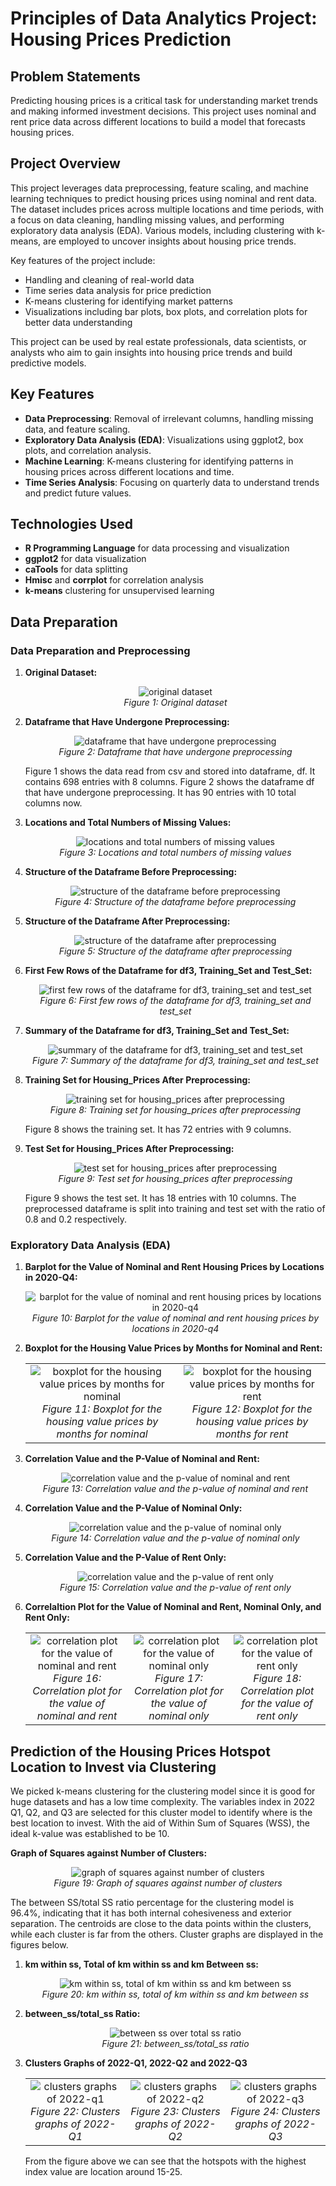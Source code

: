 # Principles of Data Analytics Project: Housing Prices Prediction

## Problem Statements
Predicting housing prices is a critical task for understanding market trends and making informed investment decisions. This project uses nominal and rent price data across different locations to build a model that forecasts housing prices. 

## Project Overview
This project leverages data preprocessing, feature scaling, and machine learning techniques to predict housing prices using nominal and rent data. The dataset includes prices across multiple locations and time periods, with a focus on data cleaning, handling missing values, and performing exploratory data analysis (EDA). Various models, including clustering with k-means, are employed to uncover insights about housing price trends.

Key features of the project include:
- Handling and cleaning of real-world data
- Time series data analysis for price prediction
- K-means clustering for identifying market patterns
- Visualizations including bar plots, box plots, and correlation plots for better data understanding

This project can be used by real estate professionals, data scientists, or analysts who aim to gain insights into housing price trends and build predictive models.

## Key Features
- **Data Preprocessing**: Removal of irrelevant columns, handling missing data, and feature scaling.
- **Exploratory Data Analysis (EDA)**: Visualizations using ggplot2, box plots, and correlation analysis.
- **Machine Learning**: K-means clustering for identifying patterns in housing prices across different locations and time.
- **Time Series Analysis**: Focusing on quarterly data to understand trends and predict future values.

## Technologies Used
- **R Programming Language** for data processing and visualization
- **ggplot2** for data visualization
- **caTools** for data splitting
- **Hmisc** and **corrplot** for correlation analysis
- **k-means** clustering for unsupervised learning

## Data Preparation
### Data Preparation and Preprocessing
1.  **Original Dataset:**
    <p align="center">
    <img src="readme-assets/01 Original Dataset.png" alt="original dataset"/>
    <br>
    <i>Figure 1: Original dataset</i>
    </p>

2.  **Dataframe that Have Undergone Preprocessing:**
    <p align="center">
    <img src="readme-assets/02 Dataframe that Have Undergone Preprocessing.png" alt="dataframe that have undergone preprocessing"/>
    <br>
    <i>Figure 2: Dataframe that have undergone preprocessing</i>
    </p>

    Figure 1 shows the data read from csv and stored into dataframe, df. It contains 698 entries with 8 columns. Figure 2 shows the dataframe df that have undergone preprocessing. It has 90 entries with 10 total columns now.

3.  **Locations and Total Numbers of Missing Values:**
    <p align="center">
    <img src="readme-assets/03 Locations and Total Numbers of Missing Values.png" alt="locations and total numbers of missing values"/>
    <br>
    <i>Figure 3: Locations and total numbers of missing values</i>
    </p>

4.  **Structure of the Dataframe Before Preprocessing:**
    <p align="center">
    <img src="readme-assets/04 Structure of the Dataframe Before Preprocessing.png" alt="structure of the dataframe before preprocessing"/>
    <br>
    <i>Figure 4: Structure of the dataframe before preprocessing</i>
    </p>

5.  **Structure of the Dataframe After Preprocessing:**
    <p align="center">
    <img src="readme-assets/05 Structure of the Dataframe After Preprocessing.png" alt="structure of the dataframe after preprocessing"/>
    <br>
    <i>Figure 5: Structure of the dataframe after preprocessing</i>
    </p>

6.  **First Few Rows of the Dataframe for df3, Training_Set and Test_Set:**
    <p align="center">
    <img src="readme-assets/06 First Few Rows of the Dataframe for df3, Training_Set and Test_Set.png" alt="first few rows of the dataframe for df3, training_set and test_set"/>
    <br>
    <i>Figure 6: First few rows of the dataframe for df3, training_set and test_set</i>
    </p>

7.  **Summary of the Dataframe for df3, Training_Set and Test_Set:**
    <p align="center">
    <img src="readme-assets/07 Summary of the Dataframe for df3, Training_Set and Test_Set.png" alt="summary of the dataframe for df3, training_set and test_set"/>
    <br>
    <i>Figure 7: Summary of the dataframe for df3, training_set and test_set</i>
    </p>

8.  **Training Set for Housing_Prices After Preprocessing:**
    <p align="center">
    <img src="readme-assets/08 Training Set for Housing_Prices After Preprocessing.png" alt="training set for housing_prices after preprocessing"/>
    <br>
    <i>Figure 8: Training set for housing_prices after preprocessing</i>
    </p>
    Figure 8 shows the training set. It has 72 entries with 9 columns.

9.  **Test Set for Housing_Prices After Preprocessing:**
    <p align="center">
    <img src="readme-assets/09 Test Set for Housing_Prices After Preprocessing.png" alt="test set for housing_prices after preprocessing"/>
    <br>
    <i>Figure 9: Test set for housing_prices after preprocessing</i>
    </p>
    Figure 9 shows the test set. It has 18 entries with 10 columns. The preprocessed dataframe is split into training and test set with the ratio of 0.8 and 0.2 respectively.

### Exploratory Data Analysis (EDA)
1.  **Barplot for the Value of Nominal and Rent Housing Prices by Locations in 2020-Q4:**
    <p align="center">
    <img src="readme-assets/10 Barplot for the Value of Nominal and Rent Housing Prices by Locations in 2020-Q4.png" alt="barplot for the value of nominal and rent housing prices by locations in 2020-q4"/>
    <br>
    <i>Figure 10: Barplot for the value of nominal and rent housing prices by locations in 2020-q4</i>
    </p>

2.  **Boxplot for the Housing Value Prices by Months for Nominal and Rent:**
    <table>
    <tr>
        <td style="text-align: center;">
        <img src="readme-assets/11 Boxplot for the Housing Value Prices by Months for Nominal.png" alt="boxplot for the housing value prices by months for nominal" />
        <br>
        <i>Figure 11: Boxplot for the housing value prices by months for nominal</i>
        </td>
        <td style="text-align: center;">
        <img src="readme-assets/12 Boxplot for the Housing Value Prices by Months for Rent.png" alt="boxplot for the housing value prices by months for rent" />
        <br>
        <i>Figure 12: Boxplot for the housing value prices by months for rent</i>
        </td>
    </tr>
    </table>

3.  **Correlation Value and the P-Value of Nominal and Rent:**
    <p align="center">
    <img src="readme-assets/13 Correlation Value and the P-Value of Nominal and Rent.png" alt="correlation value and the p-value of nominal and rent"/>
    <br>
    <i>Figure 13: Correlation value and the p-value of nominal and rent</i>
    </p>

4.  **Correlation Value and the P-Value of Nominal Only:**
    <p align="center">
    <img src="readme-assets/14 Correlation Value and the P-Value of Nominal Only.png" alt="correlation value and the p-value of nominal only"/>
    <br>
    <i>Figure 14: Correlation value and the p-value of nominal only</i>
    </p>

5.  **Correlation Value and the P-Value of Rent Only:**
    <p align="center">
    <img src="readme-assets/15 Correlation Value and the P-Value of Rent Only.png" alt="correlation value and the p-value of rent only"/>
    <br>
    <i>Figure 15: Correlation value and the p-value of rent only</i>
    </p>

6.  **Correlaltion Plot for the Value of Nominal and Rent, Nominal Only, and Rent Only:**
    <table>
    <tr>
        <td style="text-align: center;">
        <img src="readme-assets/16 Correlation Plot for the Value of Nominal and Rent.png" alt="correlation plot for the value of nominal and rent"/>
        <br>
        <i>Figure 16: Correlation plot for the value of nominal and rent</i>
        </td>
        <td style="text-align: center;">
        <img src="readme-assets/17 Correlation Plot for the Value of Nominal Only.png" alt="correlation plot for the value of nominal only"/>
        <br>
        <i>Figure 17: Correlation plot for the value of nominal only</i>
        </td>
        <td style="text-align: center;">
        <img src="readme-assets/18 Correlation Plot for the Value of Rent Only.png" alt="correlation plot for the value of rent only"/>
        <br>
        <i>Figure 18: Correlation plot for the value of rent only</i>
        </td>
    </tr>
    </table>


## Prediction of the Housing Prices Hotspot Location to Invest via Clustering
We picked k-means clustering for the clustering model since it is good for huge datasets and 
has a low time complexity. The variables index in 2022 Q1, Q2, and Q3 are selected for this 
cluster model to identify where is the best location to invest. With the aid of Within Sum of 
Squares (WSS), the ideal k-value was established to be 10.

**Graph of Squares against Number of Clusters:**
    <p align="center">
    <img src="readme-assets/19 Graph of Squares Against Number of Clusters.png" alt="graph of squares against number of clusters"/>
    <br>
    <i>Figure 19: Graph of squares against number of clusters</i>
    </p>

The between SS/total SS ratio percentage for the clustering model is 96.4%, indicating that it has both internal cohesiveness and exterior separation. The centroids are close to the data points within the clusters, while each cluster is far from the others. Cluster graphs are displayed in the figures below.

1.  **km within ss, Total of km within ss and km Between ss:**
    <p align="center">
    <img src="readme-assets/20 km Within ss, Total of km Within ss and km Between ss.png" alt="km within ss, total of km within ss and km between ss"/>
    <br>
    <i>Figure 20: km within ss, total of km within ss and km between ss</i>
    </p>

2.  **between_ss/total_ss Ratio:**
    <p align="center">
    <img src="readme-assets/21 Between ss over Total ss Ratio.png" alt="between ss over total ss ratio"/>
    <br>
    <i>Figure 21: between_ss/total_ss ratio</i>
    </p>

3.  **Clusters Graphs of 2022-Q1, 2022-Q2 and 2022-Q3**
    <table>
    <tr>
        <td style="text-align: center;">
        <img src="readme-assets/22 Clusters Graphs of 2022-Q1.png" alt="clusters graphs of 2022-q1"/>
        <br>
        <i>Figure 22: Clusters graphs of 2022-Q1</i>
        </td>
        <td style="text-align: center;">
        <img src="readme-assets/23 Clusters Graphs of 2022-Q2.png" alt="clusters graphs of 2022-q2"/>
        <br>
        <i>Figure 23: Clusters graphs of 2022-Q2</i>
        </td>
        <td style="text-align: center;">
        <img src="readme-assets/24 Clusters Graphs of 2022-Q3.png" alt="clusters graphs of 2022-q3"/>
        <br>
        <i>Figure 24: Clusters graphs of 2022-Q3</i>
        </td>
    </tr>
    </table>

    From the figure above we can see that the hotspots with the highest index value are location around 15-25.